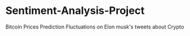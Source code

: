 # Sentiment-Analysis-Project
Bitcoin Prices Prediction Fluctuations on Elon musk's tweets about Crypto 
